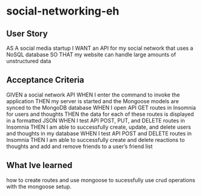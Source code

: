 # social-networking-eh

## User Story
AS A social media startup
I WANT an API for my social network that uses a NoSQL database
SO THAT my website can handle large amounts of unstructured data


## Acceptance Criteria
GIVEN a social network API
WHEN I enter the command to invoke the application
THEN my server is started and the Mongoose models are synced to the MongoDB database
WHEN I open API GET routes in Insomnia for users and thoughts
THEN the data for each of these routes is displayed in a formatted JSON
WHEN I test API POST, PUT, and DELETE routes in Insomnia
THEN I am able to successfully create, update, and delete users and thoughts in my database
WHEN I test API POST and DELETE routes in Insomnia
THEN I am able to successfully create and delete reactions to thoughts and add and remove friends to a user’s friend list

## What Ive learned

how to create routes and use mongoose to sucessfully use crud operations with the mongoose setup.